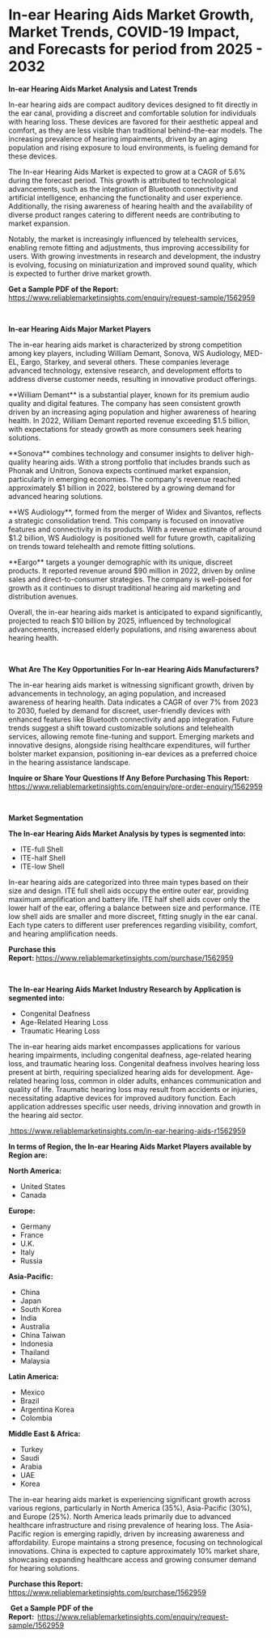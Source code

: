 <p><h1>In-ear Hearing Aids Market Growth, Market Trends, COVID-19 Impact, and Forecasts for period from 2025 - 2032</h1></p><p><strong>In-ear Hearing Aids Market Analysis and Latest Trends</strong></p>
<p><p>In-ear hearing aids are compact auditory devices designed to fit directly in the ear canal, providing a discreet and comfortable solution for individuals with hearing loss. These devices are favored for their aesthetic appeal and comfort, as they are less visible than traditional behind-the-ear models. The increasing prevalence of hearing impairments, driven by an aging population and rising exposure to loud environments, is fueling demand for these devices.</p><p>The In-ear Hearing Aids Market is expected to grow at a CAGR of 5.6% during the forecast period. This growth is attributed to technological advancements, such as the integration of Bluetooth connectivity and artificial intelligence, enhancing the functionality and user experience. Additionally, the rising awareness of hearing health and the availability of diverse product ranges catering to different needs are contributing to market expansion. </p><p>Notably, the market is increasingly influenced by telehealth services, enabling remote fitting and adjustments, thus improving accessibility for users. With growing investments in research and development, the industry is evolving, focusing on miniaturization and improved sound quality, which is expected to further drive market growth.</p></p>
<p><strong>Get a Sample PDF of the Report:&nbsp;</strong> <a href="https://www.reliablemarketinsights.com/enquiry/request-sample/1562959?utm_campaign=3291&utm_medium=2&utm_source=Github&utm_content=ia&utm_term=14042025&utm_id=in-ear-hearing-aids">https://www.reliablemarketinsights.com/enquiry/request-sample/1562959</a></p>
<p>&nbsp;</p>
<p><strong>In-ear Hearing Aids Major Market Players</strong></p>
<p><p>The in-ear hearing aids market is characterized by strong competition among key players, including William Demant, Sonova, WS Audiology, MED-EL, Eargo, Starkey, and several others. These companies leverage advanced technology, extensive research, and development efforts to address diverse customer needs, resulting in innovative product offerings.</p><p>**William Demant** is a substantial player, known for its premium audio quality and digital features. The company has seen consistent growth driven by an increasing aging population and higher awareness of hearing health. In 2022, William Demant reported revenue exceeding $1.5 billion, with expectations for steady growth as more consumers seek hearing solutions.</p><p>**Sonova** combines technology and consumer insights to deliver high-quality hearing aids. With a strong portfolio that includes brands such as Phonak and Unitron, Sonova expects continued market expansion, particularly in emerging economies. The company's revenue reached approximately $1 billion in 2022, bolstered by a growing demand for advanced hearing solutions.</p><p>**WS Audiology**, formed from the merger of Widex and Sivantos, reflects a strategic consolidation trend. This company is focused on innovative features and connectivity in its products. With a revenue estimate of around $1.2 billion, WS Audiology is positioned well for future growth, capitalizing on trends toward telehealth and remote fitting solutions.</p><p>**Eargo** targets a younger demographic with its unique, discreet products. It reported revenue around $90 million in 2022, driven by online sales and direct-to-consumer strategies. The company is well-poised for growth as it continues to disrupt traditional hearing aid marketing and distribution avenues.</p><p>Overall, the in-ear hearing aids market is anticipated to expand significantly, projected to reach $10 billion by 2025, influenced by technological advancements, increased elderly populations, and rising awareness about hearing health.</p></p>
<p>&nbsp;</p>
<p><strong>What Are The Key Opportunities For In-ear Hearing Aids Manufacturers?</strong></p>
<p><p>The in-ear hearing aids market is witnessing significant growth, driven by advancements in technology, an aging population, and increased awareness of hearing health. Data indicates a CAGR of over 7% from 2023 to 2030, fueled by demand for discreet, user-friendly devices with enhanced features like Bluetooth connectivity and app integration. Future trends suggest a shift toward customizable solutions and telehealth services, allowing remote fine-tuning and support. Emerging markets and innovative designs, alongside rising healthcare expenditures, will further bolster market expansion, positioning in-ear devices as a preferred choice in the hearing assistance landscape.</p></p>
<p><strong>Inquire or Share Your Questions If Any Before Purchasing This Report:</strong> <a href="https://www.reliablemarketinsights.com/enquiry/pre-order-enquiry/1562959?utm_campaign=3291&utm_medium=2&utm_source=Github&utm_content=ia&utm_term=14042025&utm_id=in-ear-hearing-aids">https://www.reliablemarketinsights.com/enquiry/pre-order-enquiry/1562959</a></p>
<p>&nbsp;</p>
<p><strong>Market Segmentation</strong></p>
<p><strong>The In-ear Hearing Aids Market Analysis by types is segmented into:</strong></p>
<p><ul><li>ITE-full Shell</li><li>ITE-half Shell</li><li>ITE-low Shell</li></ul></p>
<p><p>In-ear hearing aids are categorized into three main types based on their size and design. ITE full shell aids occupy the entire outer ear, providing maximum amplification and battery life. ITE half shell aids cover only the lower half of the ear, offering a balance between size and performance. ITE low shell aids are smaller and more discreet, fitting snugly in the ear canal. Each type caters to different user preferences regarding visibility, comfort, and hearing amplification needs.</p></p>
<p><strong>Purchase this Report:&nbsp;</strong><a href="https://www.reliablemarketinsights.com/purchase/1562959?utm_campaign=3291&utm_medium=2&utm_source=Github&utm_content=ia&utm_term=14042025&utm_id=in-ear-hearing-aids">https://www.reliablemarketinsights.com/purchase/1562959</a></p>
<p>&nbsp;</p>
<p><strong>The In-ear Hearing Aids Market Industry Research by Application is segmented into:</strong></p>
<p><ul><li>Congenital Deafness</li><li>Age-Related Hearing Loss</li><li>Traumatic Hearing Loss</li></ul></p>
<p><p>The in-ear hearing aids market encompasses applications for various hearing impairments, including congenital deafness, age-related hearing loss, and traumatic hearing loss. Congenital deafness involves hearing loss present at birth, requiring specialized hearing aids for development. Age-related hearing loss, common in older adults, enhances communication and quality of life. Traumatic hearing loss may result from accidents or injuries, necessitating adaptive devices for improved auditory function. Each application addresses specific user needs, driving innovation and growth in the hearing aid sector.</p></p>
<p><a href="https://www.reliablemarketinsights.com/in-ear-hearing-aids-r1562959?utm_campaign=3291&utm_medium=2&utm_source=Github&utm_content=ia&utm_term=14042025&utm_id=in-ear-hearing-aids">&nbsp;https://www.reliablemarketinsights.com/in-ear-hearing-aids-r1562959</a></p>
<p><strong>In terms of Region, the In-ear Hearing Aids Market Players available by Region are:</strong></p>
<p>
    <p> <strong> North America: </strong>
        <ul>
            <li>United States</li>
            <li>Canada</li>
        </ul>
        </p> 
    <p> <strong> Europe: </strong>
        <ul>
            <li>Germany</li>
            <li>France</li>
            <li>U.K.</li>
            <li>Italy</li>
            <li>Russia</li>
        </ul>
        </p> 
    <p> <strong> Asia-Pacific: </strong>
        <ul>
            <li>China</li>
            <li>Japan</li>
            <li>South Korea</li>
            <li>India</li>
            <li>Australia</li>
            <li>China Taiwan</li>
            <li>Indonesia</li>
            <li>Thailand</li>
            <li>Malaysia</li>
        </ul>
        </p> 
    <p> <strong> Latin America: </strong>
        <ul>
            <li>Mexico</li>
            <li>Brazil</li>
            <li>Argentina Korea</li>
            <li>Colombia</li>
        </ul>
        </p> 
    <p> <strong> Middle East & Africa: </strong>
        <ul>
            <li>Turkey</li>
            <li>Saudi</li>
            <li>Arabia</li>
            <li>UAE</li>
            <li>Korea</li>
        </ul>
    </p>
    </p>
<p><p>The in-ear hearing aids market is experiencing significant growth across various regions, particularly in North America (35%), Asia-Pacific (30%), and Europe (25%). North America leads primarily due to advanced healthcare infrastructure and rising prevalence of hearing loss. The Asia-Pacific region is emerging rapidly, driven by increasing awareness and affordability. Europe maintains a strong presence, focusing on technological innovations. China is expected to capture approximately 10% market share, showcasing expanding healthcare access and growing consumer demand for hearing solutions.</p></p>
<p><strong>Purchase this Report: </strong><a href="https://www.reliablemarketinsights.com/purchase/1562959?utm_campaign=3291&utm_medium=2&utm_source=Github&utm_content=ia&utm_term=14042025&utm_id=in-ear-hearing-aids">https://www.reliablemarketinsights.com/purchase/1562959</a></p>
<p>&nbsp;<strong>Get a Sample PDF of the Report:&nbsp;&nbsp;</strong><a href="https://www.reliablemarketinsights.com/enquiry/request-sample/1562959?utm_campaign=3291&utm_medium=2&utm_source=Github&utm_content=ia&utm_term=14042025&utm_id=in-ear-hearing-aids">https://www.reliablemarketinsights.com/enquiry/request-sample/1562959</a></p>
<p><strong></strong></p>
<p><p></p><p></p><p></p></p>